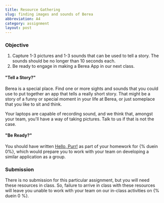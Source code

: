 ```yaml
---
title: Resource Gathering
slug: finding images and sounds of Berea
abbreviation: A4
category: assignment
layout: post
---
```


### Objective

1. Capture 1-3 pictures and 1-3 sounds that can be used to tell a story. The sounds should be no longer than 10 seconds each.
1. Be ready to engage in making a Berea App in our next class.

#### "Tell a Story?"

Berea is a special place. Find one or more sights and sounds that you could use to put together an app that tells a really short story. That might be a story of a funny or special moment in your life at Berea, or just someplace that you like to sit and think.

Your laptops are capable of recording sound, and we think that, amongst your team, you'll have a way of taking pictures. Talk to us if that is not the case.

#### "Be Ready?"

You should have written [Hello, Purr!]({{site.base}}/todo/a3/) as part of your homework for {% duein 0%}, which would prepare you to work with your team on developing a similar application as a group.

### Submission

There is no submission for this particular assignment, but you will need these resources in class. So, failure to arrive in class with these resources will leave you unable to work with your team on our in-class activities on {% duein 0 %}.